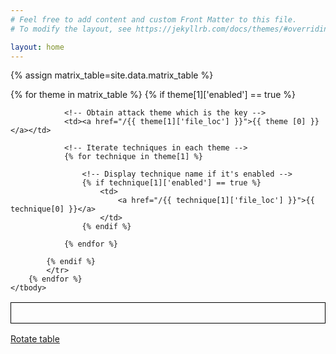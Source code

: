 ```yaml
---
# Feel free to add content and custom Front Matter to this file.
# To modify the layout, see https://jekyllrb.com/docs/themes/#overriding-theme-defaults

layout: home
---
```

{% assign matrix_table=site.data.matrix_table %}

<table>
    <tbody>
        <!-- Iterate themes and techniques in each theme defined in matrix_tabele.json -->
        {% for theme in matrix_table %}
            <tr>
            <!-- Skip theme if disabled values -->
            {% if theme[1]['enabled'] == true %}

                <!-- Obtain attack theme which is the key -->
                <td><a href="/{{ theme[1]['file_loc'] }}">{{ theme [0] }}</a></td>

                <!-- Iterate techniques in each theme -->
                {% for technique in theme[1] %}

                    <!-- Display technique name if it's enabled -->
                    {% if technique[1]['enabled'] == true %}
                        <td>
                            <a href="/{{ technique[1]['file_loc'] }}">{{ technique[0] }}</a>
                        </td>
                    {% endif %}

                {% endfor %}

            {% endif %}
            </tr>
        {% endfor %}
    </tbody>
</table>
<p><a href="#">Rotate table</a></p>

<style>
    table, caption, thead, tbody, td, tr{
        border: 1px solid black;
        padding: 1rem;
    }

</style>

<script src="jquery-3.3.1.min.js"></script>
<script>

    $("a").click(function(){
    $("table").each(function() {
        var $this = $(this);
        var newrows = [];
        $this.find("tr").each(function(){
            var i = 0;
            $(this).find("td").each(function(){
                i++;
                if(newrows[i] === undefined) { newrows[i] = $("<tr></tr>"); }
                newrows[i].append($(this));
            });
        });
        $this.find("tr").remove();
        $.each(newrows, function(){
            $this.append(this);
        });
    });
    
    return false;
});
</script>

